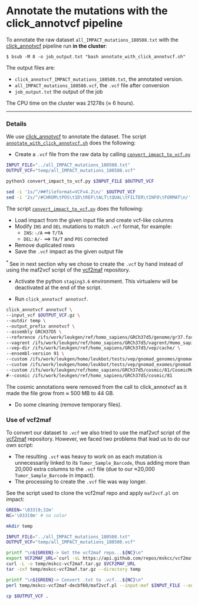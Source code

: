 # Annotate the mutations with the click_annotvcf pipeline

To annotate the raw dataset `all_IMPACT_mutations_180508.txt` with the [click_annotvcf](https://github.com/leukgen/click_annotvcf/tree/add-normals) pipeline run **in the cluster**:
```shell
$ bsub -M 8 -o job_output.txt "bash annotate_with_click_annotvcf.sh"
```

The output files are:
* `click_annotvcf_IMPACT_mutations_180508.txt`, the annotated version.
* `all_IMPACT_mutations_180508.vcf`, the `.vcf` file after conversion
* `job_output.txt` the output of the job

The CPU time on the cluster was 21278s (≈ 6 hours).

***

### Details

We use [click_annotvcf](https://github.com/leukgen/click_annotvcf/tree/add-normals) to annotate the dataset. The script [`annotate_with_click_annotvcf.sh`](https://github.com/ElsaB/impact-annotator/blob/master/data/annotate_with_click_annotvcf/annotate_with_click_annotvcf.sh) does the following:

* Create a `.vcf` file from the raw data by calling [`convert_impact_to_vcf.py`](https://github.com/ElsaB/impact-annotator/blob/master/data/annotate_with_click_annotvcf/convert_impact_to_vcf.py)
```bash
INPUT_FILE="../all_IMPACT_mutations_180508.txt"
OUTPUT_VCF="temp/all_IMPACT_mutations_180508.vcf"

python3 convert_impact_to_vcf.py $INPUT_FILE $OUTPUT_VCF

sed -i '1s/^/##fileformat=VCFv4.2\n/' $OUTPUT_VCF
sed -i '2s/^/#CHROM\tPOS\tID\tREF\tALT\tQUAL\tFILTER\tINFO\tFORMAT\n/' $OUTPUT_VCF
```
The script [`convert_impact_to_vcf.py`](https://github.com/ElsaB/impact-annotator/blob/master/data/annotate_with_click_annotvcf/convert_impact_to_vcf.py) does the following:

* Load impact from the given input file and create vcf-like columns
* Modify `INS` and `DEL` mutations to match `.vcf` format, for example:
	* `INS`: `-/A` ⟹ `T/TA`
	* `DEL`: `A/-` ⟹ `TA/T` and `POS` corrected
* Remove duplicated rows
* Save the `.vcf` impact as the given output file

<sup> * </sup> See in next section why we chose to create the `.vcf` by hand instead of using the maf2vcf script of the [vcf2maf](https://github.com/mskcc/vcf2maf) repository.

* Activate the python `staging3.6` environment. This virtualenv will be deactivated at the end of the script.

* Run `click_annotvcf annotvcf`.
```bash
click_annotvcf annotvcf \
--input_vcf $OUTPUT_VCF.gz \
--outdir temp \
--output_prefix annotvcf \
--assembly GRCH37D5 \
--reference /ifs/work/leukgen/ref/homo_sapiens/GRCh37d5/genome/gr37.fasta \
--vagrent /ifs/work/leukgen/ref/homo_sapiens/GRCh37d5/vagrent/Homo_sapiens_KnC.GRCh37.75.vagrent.cache.gz \
--vep-dir /ifs/work/leukgen/ref/homo_sapiens/GRCh37d5/vep/cache/ \
--ensembl-version 91 \
--custom /ifs/work/leukgen/home/leukbot/tests/vep/gnomad_genomes/gnomad.genomes.r2.0.1.sites.noVEP.vcf.gz gnomAD_genome AC_AFR,AC_AMR,AC_ASJ,AC_EAS,AC_FIN,AC_NFE,AC_OTH,AC_Male,AC_Female,AN_AFR,AN_AMR,AN_ASJ,AN_EAS,AN_FIN,AN_NFE,AN_OTH,AN_Male,AN_Female,AF_AFR,AF_AMR,AF_ASJ,AF_EAS,AF_FIN,AF_NFE,AF_OTH,AF_Male,AF_Female,Hom_HomR,Hom_AMR,Hom_ASJ,Hom_EAS,Hom_FIN,Hom_NFE,Hom_OTH,Hom_Male,Hom_Female \
--custom /ifs/work/leukgen/home/leukbot/tests/vep/gnomad_exomes/gnomad.exomes.r2.0.1.sites.noVEP.vcf.gz gnomAD_exome AC_AFR,AC_AMR,AC_ASJ,AC_EAS,AC_FIN,AC_NFE,AC_OTH,AC_Male,AC_Female,AN_AFR,AN_AMR,AN_ASJ,AN_EAS,AN_FIN,AN_NFE,AN_OTH,AN_Male,AN_Female,AF_AFR,AF_AMR,AF_ASJ,AF_EAS,AF_FIN,AF_NFE,AF_OTH,AF_Male,AF_Female,Hom_HomR,Hom_AMR,Hom_ASJ,Hom_EAS,Hom_FIN,Hom_NFE,Hom_OTH,Hom_Male,Hom_Female \
--custom /ifs/work/leukgen/ref/homo_sapiens/GRCh37d5/cosmic/81/CosmicMergedVariants.vcf.gz COSMIC GENE,STRAND,CDS,AA,CNT,SNP \
#--cosmic /ifs/work/leukgen/ref/homo_sapiens/GRCh37d5/cosmic/81
```
The cosmic annotations were removed from the call to click_annotvcf as it made the file grow from ≈ 500 MB to 44 GB.

* Do some cleaning (remove temporary files).

### Use of vcf2maf
To convert our dataset to `.vcf` we also tried to use the maf2vcf script of the [vcf2maf](https://github.com/mskcc/vcf2maf) repository. However, we faced two problems that lead us to do our own script:

* The resulting `.vcf` was heavy to work on as each mutation is unnecessarily linked to its `Tumor_Sample_Barcode`, thus adding more than 20,000 extra columns to the `.vcf` file (due to our ≈20,000 `Tumor_Sample_Barcode` in impact).
* The processing to create the `.vcf` file was way longer.

See the script used to clone the vcf2maf repo and apply `maf2vcf.pl` on impact:

```bash
GREEN='\033[0;32m'
NC='\033[0m' # no color

mkdir temp

INPUT_FILE="../all_IMPACT_mutations_180508.txt"
OUTPUT_VCF="temp/all_IMPACT_mutations_180508.vcf"

printf "\n${GREEN}-> Get the vcf2maf repo...${NC}\n"
export VCF2MAF_URL=`curl -sL https://api.github.com/repos/mskcc/vcf2maf/releases | grep -m1 tarball_url | cut -d\" -f4`
curl -L -o temp/mskcc-vcf2maf.tar.gz $VCF2MAF_URL
tar -zxf temp/mskcc-vcf2maf.tar.gz --directory temp

printf "\n${GREEN}-> Convert .txt to .vcf...${NC}\n"
perl temp/mskcc-vcf2maf-decbf60/maf2vcf.pl --input-maf $INPUT_FILE --output-dir temp --ref-fasta /ifs/work/leukgen/ref/homo_sapiens/GRCh37d5/genome/gr37.fasta

cp $OUTPUT_VCF .
```

